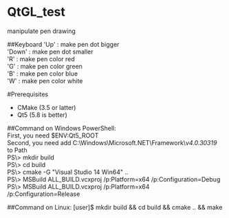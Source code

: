 # QtGL_test  
manipulate pen drawing

##Keyboard
'Up' : make pen dot bigger  
'Down' : make pen dot smaller  
'R' : make pen color red  
'G' : make pen color green  
'B' : make pen color blue  
'W' : make pen color white  

#Prerequisites  
  * CMake (3.5 or latter)  
  * Qt5 (5.8 is better)  

##Command on Windows PowerShell:  
First, you need $ENV:Qt5_ROOT  
Second, you need add C:\Windows\Microsoft.NET\Framework\\_v4.0.30319_ to Path  
PS\\> mkdir build  
PS\\> cd build  
PS\\> cmake -G "Visual Studio 14 Win64" ..  
PS\\> MSBuild ALL_BUILD.vcxproj /p:Platform=x64 /p:Configuration=Debug  
PS\\> MSBuild ALL_BUILD.vcxproj /p:Platform=x64 /p:Configuration=Release   

##Command on  Linux:
[user]$ mkdir build && cd build && cmake .. && make  
